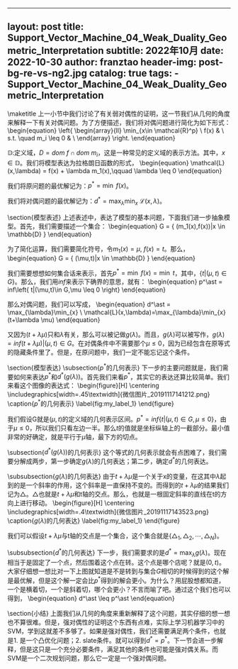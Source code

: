 
---
layout:     post
title:      Support_Vector_Machine_04_Weak_Duality_Geometric_Interpretation
subtitle:   2022年10月
date:       2022-10-30
author:     franztao
header-img: post-bg-re-vs-ng2.jpg
catalog: true
tags:
    - Support_Vector_Machine_04_Weak_Duality_Geometric_Interpretation
---
            

\maketitle
上一小节中我们讨论了有关弱对偶性的证明，这一节我们从几何的角度来解释一下有关对偶问题。为了方便描述，我们将对偶问题进行简化为如下形式：
\begin{equation}
    \left\{
    \begin{array}{ll}
        \min_{x\in \mathcal{R}^p} \ f(x) & \\
        s.t. \quad m_i \leq 0 & \\
    \end{array}
    \right.
\end{equation}

$\mathbb{D}:$定义域，$D=dom\ f \cap dom\ m_i$，这是一种常见的定义域的表示方法。其中，$x\in \mathbb{D}$。我们将模型表达为拉格朗日函数的形式，
\begin{equation}
    \mathcal{L}(x,\lambda) = f(x) + \lambda m_1(x),\qquad \lambda \leq 0
\end{equation}

我们将原问题的最优解记为：$p^\ast = \min\ f(x)$。

我们将对偶问题的最优解记为：$d^\ast = \max_{\lambda} \min_{x} \ \mathcal{L}(x,\lambda)$。

\section{模型表述}
上述表述中，表达了模型的基本问题，下面我们进一步抽象模型。首先，我们需要描述一个集合：
\begin{equation}
    G = \{ (m_1(x),f(x))|x \in \mathbb{D} \}
\end{equation}

为了简化运算，我们需要简化符号，令$m_1(x) = \mu,\ f(x)=t$。那么，
\begin{equation}
    G = \{ (\mu,t)|x \in \mathbb{D} \}
\end{equation}

我们需要想想如何集合话来表示，首先$p^\ast = \min \ f(x) = \min \ t$，其中，$\left\{ t|(\mu,t)\in G \right\}$。那么，我们用$inf$来表示下确界的意思，就有：
\begin{equation}
    p^\ast = inf\left\{ t|(\mu,t)\in G,\mu \leq 0 \right\}
\end{equation}

那么对偶问题，我们可以写成，
\begin{equation}
    d^\ast = \max_{\lambda}\min_{x} \ \mathcal{L}(x,\lambda)=\max_{\lambda}\min_{x} (t+\lambda \mu)
\end{equation}

又因为$(t+\lambda \mu)$只和$\lambda$有关，那么可以被记做$g(\lambda)$。而且，$g(\lambda)$可以被写作，$g(\lambda) = inf (t+\lambda \mu)|(\mu,t)\in G$。在对偶条件中不需要那个$\mu \leq 0$，因为已经包含在原等式的隐藏条件里了。但是，在原问题中，我们一定不能忘记这个条件。

\section{模型表达}
\subsection{$p^\ast$的几何表示}
下一步的主要问题就是，我们需要如何来表达$p^\ast$和$d^\ast(g(\lambda))$。首先我们来看$p^\ast$，其实它的表达还算比较简单。我们来看这个图像的表达式：
\begin{figure}[H]
    \centering
    \includegraphics[width=.45\textwidth]{微信图片_20191117141212.png}
    \caption{$p^\ast$的几何表示}
    \label{fig:my_label_1}
\end{figure}

我们假设G就是$(\mu,t)$的定义域的几何表示区间。$p^\ast = inf\left\{ t|(\mu,t)\in G,\mu \leq 0 \right\}$，由于$\mu \leq 0$，所以我们只看左边一半。那么$t$的值就是坐标纵轴上的一截部分。最小值非常的好确定，就是平行于$\mu$轴，最下方的切点。

\subsection{$d^\ast(g(\lambda))$的几何表示}
这个等式的几何表示就会有点困难了，我们需要分解成两步，第一步确定$g(\lambda)$的几何表达；第二步，确定$d^\ast$的几何表达。

\subsubsection{$g(\lambda)$的几何表达}
由于$t+\lambda \mu$是一个关于x的变量，在这其中$\lambda$起到的是一个斜率的作用，这个斜率是一直保持不变的。而得到的$t+\lambda \mu$的结果我们记为$\triangle$。$\triangle$也就是$t+\lambda \mu$和t轴的交点。那么，也就是一根固定斜率的直线在t的方向上进行移动。
\begin{figure}[H]
    \centering
    \includegraphics[width=.4\textwidth]{微信图片_20191117143523.png}
    \caption{$g(\lambda)$的几何表达}
    \label{fig:my_label_1}
\end{figure}

我们可以假设$t+\lambda \mu$与t轴的交点是一个集合，这个集合就是$\{\triangle_1,\triangle_2,\cdots,\triangle_N\}$。

\subsubsection{$d^\ast$的几何表达}
下一步，我们需要求的是$d^\ast = \max_{\lambda} g(\lambda)$。现在相当于是固定了一个点，然后围着这个点在转。这个点是哪个店呢？就是$(0,t)$。大家仔细想一想比对一下上图就知道是不是转到与集合$G$相切的时候得到的这个解是最优解，但是这个解一定会比$p^\ast$得到的解会更小。为什么？用屁股想都知道，一个是横着切，一个是斜着切，哪个会更小？不言而喻了吧。通过这个我们也可以得到，
\begin{equation}
    d^\ast \leq p^\ast
\end{equation}

\section{小结}
上面我们从几何的角度来重新解释了这个问题，其实仔细的想一想也不算很难。但是，强对偶性的证明这个东西有点难，实际上学习机器学习中的SVM，学到这就差不多够了。如果是强对偶性，我们还需要满足两个条件，也就是1. 是一个凸优化问题；2. slate条件。就可以得到$d^\ast = p^\ast$。下一节会进一步解释，但是这只是一个充分必要条件，满足其他的条件也可能是强对偶关系。而SVM是一个二次规划问题，那么它一定是一个强对偶问题。





